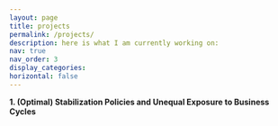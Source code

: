 ```yaml
---
layout: page
title: projects
permalink: /projects/
description: here is what I am currently working on:
nav: true
nav_order: 3
display_categories: 
horizontal: false
---
```




**1. (Optimal) Stabilization Policies and Unequal Exposure to Business Cycles**

